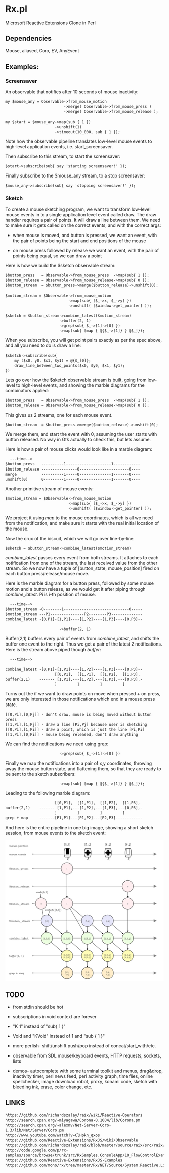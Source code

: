 
Rx.pl
=====

Microsoft Reactive Extensions Clone in Perl

Dependencies
------------

Moose, aliased, Coro, EV, AnyEvent

Examples:
---------

### Screensaver ###

An observable that notifies after 10 seconds of mouse inactivity:

    my $mouse_any = Observable->from_mouse_motion
                              ->merge( Observable->from_mouse_press )
                              ->merge( Observable->from_mouse_release );

    my $start = $mouse_any->map(sub { 1 })
                          ->unshift(1)
                          ->timeout(10_000, sub { 1 });

Note how the observable pipeline translates low-level mouse events to
high-level application events, i.e. start\_screensaver.

Then subscribe to this stream, to start the screensaver:

    $start->subscribe(sub{ say 'starting screensaver!' });

Finally subscribe to the $mouse\_any stream, to a stop screensaver:

    $mouse_any->subscribe(sub{ say 'stopping screensaver!' });


### Sketch ###

To create a mouse sketching program, we want to transform low-level mouse
events in to a single application level event called draw. The draw handler
requires a pair of points. It will draw a line between them. We need to
make sure it gets called on the correct events, and with the correct args:

- when mouse is moved, and button is pressed, we want an event, with
  the pair of points being the start and end positions of the mouse

- on mouse press followed by release we want an event, with the pair of
  points being equal, so we can draw a point

Here is how we build the $sketch observable stream:

    $button_press   = Observable->from_mouse_press  ->map(sub{ 1 });
    $button_release = Observable->from_mouse_release->map(sub{ 0 });
    $button_stream  = $button_press->merge($button_release)->unshift(0);

    $motion_stream = $Observable->from_mouse_motion
                                ->map(sub{ [$_->x, $_->y] })
                                ->unshift( [$window->get_pointer] ));

    $sketch = $button_stream->combine_latest($motion_stream)
                            ->buffer(2, 1)
                            ->grep(sub{ $_->[1]->[0] })
                            ->map(sub{ [map { @{$_->[1]} } @$_]});

When you subscribe, you will get point pairs exactly as per the spec above,
and all you need to do is draw a line:

    $sketch->subscribe(sub{
        my ($x0, y0, $x1, $y1) = @{$_[0]};
        draw_line_between_two_points($x0, $y0, $x1, $y1);
    })

Lets go over how the $sketch observable stream is built, going from
low-level to high-level events, and showing the marble diagrams for the
combinators applied:

    $button_press   = Observable->from_mouse_press  ->map(sub{ 1 });
    $button_release = Observable->from_mouse_release->map(sub{ 0 });

This gives us 2 streams, one for each mouse event.

    $button_stream  = $button_press->merge($button_release)->unshift(0);

We merge them, and start the event with 0, assuming the user starts with
button released. No way in Gtk actually to check this, but lets assume.

Here is how a pair of mouse clicks would look like in a marble diagram:

      ---time-->
    $button_press   ----------1--------------------1------------
    $button_release ----------------0----------------------0----
    merge           ----------1-----0--------------1-------0----
    unshift(0)      0---------1-----0--------------1-------0----

Another primitive stream of mouse events:    

    $motion_stream = $Observable->from_mouse_motion
                                ->map(sub{ [$_->x, $_->y] })
                                ->unshift( [$window->get_pointer] ));

We project it using _map_ to the mouse coordinates, which is all we need from
the notification, and make sure it starts with the real initial location of the
mouse.

Now the crux of the biscuit, which we will go over line-by-line:

    $sketch = $button_stream->combine_latest($motion_stream)

_combine_\__latest_ passes every event from both streams. It attaches to each
notification from one of the stream, the last received value from the other
stream. So we now have a tuple of [button\_state, mouse\_position] fired
on each button press/release/mouse move.

Here is the marble diagram for a button press, followed by some mouse motion
and a button release, as we would get it after piping through
_combine_\__latest_. Pi is i-th position of mouse.

      ---time-->
    $button_stream -0--------1-----------------------------0-----
    $motion_stream ---P1---------------P2--------P3--------------
    combine_latest -[0,P1]-[1,P1]----[1,P2]----[1,P3]----[0,P3]--

                            ->buffer(2, 1)

Buffer(2,1) buffers every pair of events from _combine_\__latest_, and
shifts the buffer one event to the right. Thus we get a pair of the
latest 2 notifications. Here is the stream above piped though _buffer_:

      ---time-->

    combine_latest -[0,P1]-[1,P1]----[1,P2]----[1,P3]----[0,P3]--
                          [[0,P1],  [[1,P1],  [[1,P2],  [[1,P3], 
    buffer(2,1)    ------- [1,P1],---[1,P2],---[1,P3],---[0,P3],-
                          ]         ]         ]         ]

Turns out the if we want to draw points on move when pressed + on press, we
are only interested in those notifications which end in a mouse press state.

    [[0,Pi],[0,Pj]] - don't draw, mouse is being moved without button press
    [[1,Pi],[1,Pj]] - draw a line [Pi,Pj] because user is sketching
    [[0,Pi],[1,Pi]] - draw a point, which is just the line [Pi,Pi]
    [[1,Pi],[0,Pi]] - mouse being released, don't draw anything

We can find the notifications we need using grep:

                            ->grep(sub{ $_->[1]->[0] })

Finally we map the notifications into a pair of x,y coordinates, throwing
away the mouse button state, and flattening them, so that they are ready to
be sent to the sketch subscribers:

                            ->map(sub{ [map { @{$_->[1]} } @$_]});
                            
Leading to the following marble diagram:

                          [[0,P1],  [[1,P1],  [[1,P2],  [[1,P3], 
    buffer(2,1)    ------- [1,P1],---[1,P2],---[1,P3],---[0,P3],-
                          ]         ]         ]         ]
    grep + map     -------[P1,P1]---[P1,P2]---[P2,P3]------------

And here is the entire pipeline in one big image, showing a short
sketch session, from mouse events to the sketch event:

![Sketch Marble Diagram](doc/sketch_marble_diagram.png)


TODO
----

* from stdin should be hot

* subscriptions in void context are forever

* "K 1" instead of "sub{ 1 }"

* Void and "KVoid" instead of 1 and "sub { 1 }"

* more perlish- shift/unshift push/pop instead of concat/start_with/etc.

* observable from SDL mouse/keyboard events, HTTP requests,
  sockets, lists 

* demos- autocomplete with some terminal toolkit and menus, drag&drop,
  inactivity timer, perl news feed, perl activity graph, time flies,
  online spellchecker, image download robot, proxy, konami code, sketch 
  with bleeding ink, erase, color change, etc.

LINKS
-----

    https://github.com/richardszalay/raix/wiki/Reactive-Operators
    http://search.cpan.org/~miyagawa/Corona-0.1004/lib/Corona.pm
    http://search.cpan.org/~alexmv/Net-Server-Coro-1.3/lib/Net/Server/Coro.pm
    http://www.youtube.com/watch?v=ClHpkn_qxos
    https://github.com/Reactive-Extensions/RxJS/wiki/Observable
    https://github.com/richardszalay/raix/blob/master/source/raix/src/raix/reactive/Observable.as
    http://code.google.com/p/rx-samples/source/browse/trunk/src/RxSamples.ConsoleApp/10_FlowControlExamples.cs
    https://github.com/Reactive-Extensions/RxJS-Examples
    https://github.com/mono/rx/tree/master/Rx/NET/Source/System.Reactive.Linq/Reactive/Linq

